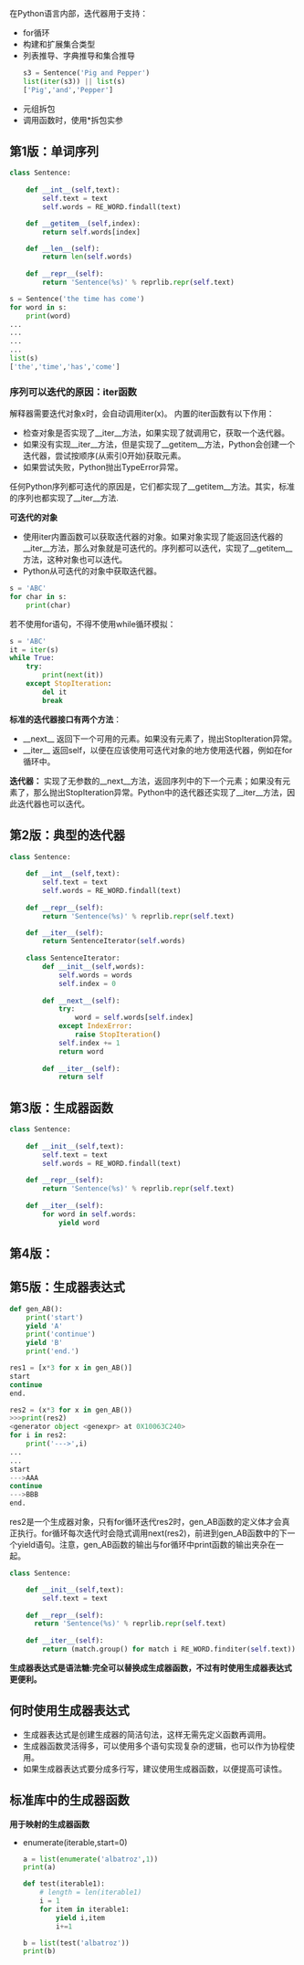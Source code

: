 
在Python语言内部，迭代器用于支持：
- for循环
- 构建和扩展集合类型
- 列表推导、字典推导和集合推导
    ```Python
    s3 = Sentence('Pig and Pepper')
    list(iter(s3)) || list(s)
    ['Pig','and','Pepper']
    ```
- 元组拆包
- 调用函数时，使用*拆包实参

## 第1版：单词序列
```Python
class Sentence:
    
    def __int__(self,text):
        self.text = text
        self.words = RE_WORD.findall(text)

    def __getitem__(self,index):
        return self.words[index]

    def __len__(self):
        return len(self.words)
    
    def __repr__(self):
        return 'Sentence(%s)' % reprlib.repr(self.text)
```


```Python
s = Sentence('the time has come')
for word in s:
    print(word)
...
...
...
...
list(s)
['the','time','has','come']
```


### 序列可以迭代的原因：iter函数
解释器需要迭代对象x时，会自动调用iter(x)。
内置的iter函数有以下作用：
- 检查对象是否实现了\_\_iter__方法，如果实现了就调用它，获取一个迭代器。
- 如果没有实现\_\_iter\_\_方法，但是实现了\_\_getitem\_\_方法，Python会创建一个迭代器，尝试按顺序(从索引0开始)获取元素。
- 如果尝试失败，Python抛出TypeError异常。

任何Python序列都可迭代的原因是，它们都实现了\_\_getitem\_\_方法。其实，标准的序列也都实现了\_\_iter\_\_方法.



**可迭代的对象**
- 使用iter内置函数可以获取迭代器的对象。如果对象实现了能返回迭代器的\_\_iter\_\_方法，那么对象就是可迭代的。序列都可以迭代，实现了\_\_getitem\_\_方法，这种对象也可以迭代。
- Python从可迭代的对象中获取迭代器。

```Python
s = 'ABC'
for char in s:
    print(char)
```
若不使用for语句，不得不使用while循环模拟：
```Python
s = 'ABC'
it = iter(s)
while True:
    try:
        print(next(it))
    except StopIteration:
        del it
        break
```

**标准的迭代器接口有两个方法**：
- \_\_next\_\_
  返回下一个可用的元素。如果没有元素了，抛出StopIteration异常。
- \_\_iter\_\_
  返回self，以便在应该使用可迭代对象的地方使用迭代器，例如在for循环中。

**迭代器：**
    实现了无参数的\_\_next\_\_方法，返回序列中的下一个元素；如果没有元素了，那么抛出StopIteration异常。Python中的迭代器还实现了\_\_iter\_\_方法，因此迭代器也可以迭代。




## 第2版：典型的迭代器
```Python
class Sentence:
    
    def __int__(self,text):
        self.text = text
        self.words = RE_WORD.findall(text)
  
    def __repr__(self):
        return 'Sentence(%s)' % reprlib.repr(self.text)

    def __iter__(self):
        return SentenceIterator(self.words)
    
    class SentenceIterator:
        def __init__(self,words):
            self.words = words
            self.index = 0
        
        def __next__(self):
            try:
                word = self.words[self.index]
            except IndexError:
                raise StopIteration()
            self.index += 1
            return word
        
        def __iter__(self):
            return self
```


## 第3版：生成器函数
```Python
class Sentence:
    
    def __init__(self,text):
        self.text = text
        self.words = RE_WORD.findall(text)
    
    def __repr__(self):
        return 'Sentence(%s)' % reprlib.repr(self.text)
    
    def __iter__(self):
        for word in self.words:
            yield word
```

## 第4版：


## 第5版：生成器表达式

```Python
def gen_AB():
    print('start')
    yield 'A'
    print('continue')
    yield 'B'
    print('end.')
```

```Python
res1 = [x*3 for x in gen_AB()]
start
continue
end.
```

```Python 
res2 = (x*3 for x in gen_AB())
>>>print(res2)
<generator object <genexpr> at 0X10063C240>
for i in res2:
    print('--->',i)
...
...
start
--->AAA
continue
--->BBB
end.
```
res2是一个生成器对象，只有for循环迭代res2时，gen_AB函数的定义体才会真正执行。for循环每次迭代时会隐式调用next(res2)，前进到gen_AB函数中的下一个yield语句。注意，gen_AB函数的输出与for循环中print函数的输出夹杂在一起。

```Python
class Sentence:

    def __init__(self,text):
        self.text = text
    
    def __repr__(self):
      return 'Sentence(%s)' % reprlib.repr(self.text)
    
    def __iter__(self):
        return (match.group() for match i RE_WORD.finditer(self.text))
```
**生成器表达式是语法糖:完全可以替换成生成器函数，不过有时使用生成器表达式更便利。**

## 何时使用生成器表达式
- 生成器表达式是创建生成器的简洁句法，这样无需先定义函数再调用。
- 生成器函数灵活得多，可以使用多个语句实现复杂的逻辑，也可以作为协程使用。
- 如果生成器表达式要分成多行写，建议使用生成器函数，以便提高可读性。


## 标准库中的生成器函数

**用于映射的生成器函数**
- enumerate(iterable,start=0)
    ```Python
    a = list(enumerate('albatroz',1))
    print(a)

    def test(iterable1):
        # length = len(iterable1)
        i = 1 
        for item in iterable1:
            yield i,item
            i+=1

    b = list(test('albatroz'))
    print(b)
    ```